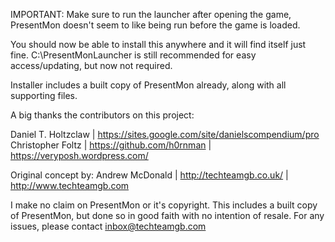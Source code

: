 

IMPORTANT: Make sure to run the launcher after opening the game, PresentMon doesn't seem to like being run before the game is loaded.

You should now be able to install this anywhere and it will find itself just fine. C:\PresentMonLauncher is still recommended for easy access/updating, but now not required.

Installer includes a built copy of PresentMon already, along with all supporting files.

A big thanks the contributors on this project:

Daniel T. Holtzclaw | https://sites.google.com/site/danielscompendium/pro 
Christopher Foltz | https://github.com/h0rnman | https://veryposh.wordpress.com/

Original concept by: Andrew McDonald | http://techteamgb.co.uk/ | http://www.techteamgb.com

I make no claim on PresentMon or it's copyright. This includes a built copy of PresentMon, but done so in good faith with no intention of resale. For any issues, please contact inbox@techteamgb.com
